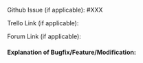 <!--
Thank you for your contribution! Please note that Pull Request titles are used
to generate release notes. So rather than having a "technical" title, it's
preferred that you have a title which is descriptive to a normal user.

Example:
  Instead of:
    - "Changed the selector to use new YNAB className"
  Use:
    - "Fixed an issue with account rows height introduced by YNAB's latest update.

Starting titles in the following way is also really useful for release notes to have
a consistent feeling:

Bug Fix (ie: YNAB changed a class name we depend on):
  - "Fixed an issue..."
Modification (ie: Removed starting balances from reports):
  - "Changed the way..."
Feature (ie: adding a feature that didn't already exist):
  - "Feature: Name of New Feature"

Finally, after properly titling your Pull Request, please fill out the following
information to provide context to the reviewer and more technical information
to interested users since this Pull Request will be linked in the release notes.
-->

Github Issue (if applicable): #XXX

Trello Link (if applicable):

Forum Link (if applicable):

#### Explanation of Bugfix/Feature/Modification:

